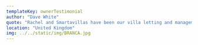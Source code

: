 ```yaml
---
templateKey: ownerTestimonial
author: "Dave White"
quote: "Rachel and Smartavillas have been our villa letting and management agent for 15 years now – from the very beginning when we were finding our way with the rentals process and all that it entails.  We have stayed with Rachel for this time because of her professionalism and personal touch – Rachel very much take a ‘work with us’ approach – and delivery not only high level of customer service to their clients, but also to us as villa owners.  Rachel understands its very important to us to know our property is in safe, good hands and we want our clients to be delighted with their stay –from start to finish - and come back.  Our feedback from clients in all this time, season after season, has always been positive and where problems have arisen they have been dealt with professionally and with quickly.  Communication is so important in this business and Rachel understands this fully.  We fully recommend SV – we certainly intend to stay with SV for the foreseeable future.  A great team!"
location: "United Kingdom"
img: ../../static/img/BRANCA.jpg
---
```


